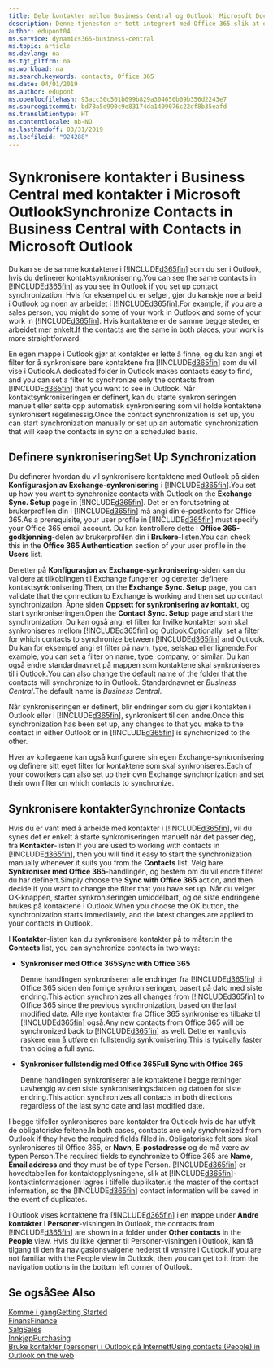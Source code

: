 ```yaml
---
title: Dele kontakter mellom Business Central og Outlook| Microsoft Docs
description: Denne tjenesten er tett integrert med Office 365 slik at du kan dele kontakter mellom Outlook og Business Central.
author: edupont04
ms.service: dynamics365-business-central
ms.topic: article
ms.devlang: na
ms.tgt_pltfrm: na
ms.workload: na
ms.search.keywords: contacts, Office 365
ms.date: 04/01/2019
ms.author: edupont
ms.openlocfilehash: 93acc30c501b099b829a304650b09b356d2243e7
ms.sourcegitcommit: bd78a5d990c9e83174da1409076c22df8b35eafd
ms.translationtype: HT
ms.contentlocale: nb-NO
ms.lasthandoff: 03/31/2019
ms.locfileid: "924288"
---
```

# <a name="synchronize-contacts-in-business-central-with-contacts-in-microsoft-outlook"></a><span data-ttu-id="f1e3b-103">Synkronisere kontakter i Business Central med kontakter i Microsoft Outlook</span><span class="sxs-lookup"><span data-stu-id="f1e3b-103">Synchronize Contacts in Business Central with Contacts in Microsoft Outlook</span></span>
<span data-ttu-id="f1e3b-104">Du kan se de samme kontaktene i [!INCLUDE[d365fin](includes/d365fin_md.md)] som du ser i Outlook, hvis du definerer kontaktsynkronisering.</span><span class="sxs-lookup"><span data-stu-id="f1e3b-104">You can see the same contacts in [!INCLUDE[d365fin](includes/d365fin_md.md)] as you see in Outlook if you set up contact synchronization.</span></span> <span data-ttu-id="f1e3b-105">Hvis for eksempel du er selger, gjør du kanskje noe arbeid i Outlook og noen av arbeidet i [!INCLUDE[d365fin](includes/d365fin_md.md)].</span><span class="sxs-lookup"><span data-stu-id="f1e3b-105">For example, if you are a sales person, you might do some of your work in Outlook and some of your work in [!INCLUDE[d365fin](includes/d365fin_md.md)].</span></span> <span data-ttu-id="f1e3b-106">Hvis kontaktene er de samme begge steder, er arbeidet mer enkelt.</span><span class="sxs-lookup"><span data-stu-id="f1e3b-106">If the contacts are the same in both places, your work is more straightforward.</span></span>  

<span data-ttu-id="f1e3b-107">En egen mappe i Outlook gjør at kontakter er lette å finne, og du kan angi et filter for å synkronisere bare kontaktene fra [!INCLUDE[d365fin](includes/d365fin_md.md)] som du vil vise i Outlook.</span><span class="sxs-lookup"><span data-stu-id="f1e3b-107">A dedicated folder in Outlook makes contacts easy to find, and you can set a filter to synchronize only the contacts from [!INCLUDE[d365fin](includes/d365fin_md.md)] that you want to see in Outlook.</span></span> <span data-ttu-id="f1e3b-108">Når kontaktsynkroniseringen er definert, kan du starte synkroniseringen manuelt eller sette opp automatisk synkronisering som vil holde kontaktene synkronisert regelmessig.</span><span class="sxs-lookup"><span data-stu-id="f1e3b-108">Once the contact synchronization is set up, you can start synchronization manually or set up an automatic synchronization that will keep the contacts in sync on a scheduled basis.</span></span>  

## <a name="set-up-synchronization"></a><span data-ttu-id="f1e3b-109">Definere synkronisering</span><span class="sxs-lookup"><span data-stu-id="f1e3b-109">Set Up Synchronization</span></span>
<span data-ttu-id="f1e3b-110">Du definerer hvordan du vil synkronisere kontaktene med Outlook på siden **Konfigurasjon av Exchange-synkronisering** i [!INCLUDE[d365fin](includes/d365fin_md.md)].</span><span class="sxs-lookup"><span data-stu-id="f1e3b-110">You set up how you want to synchronize contacts with Outlook on the **Exchange Sync. Setup** page in [!INCLUDE[d365fin](includes/d365fin_md.md)].</span></span> <span data-ttu-id="f1e3b-111">Det er en forutsetning at brukerprofilen din i [!INCLUDE[d365fin](includes/d365fin_md.md)] må angi din e-postkonto for Office 365.</span><span class="sxs-lookup"><span data-stu-id="f1e3b-111">As a prerequisite, your user profile in [!INCLUDE[d365fin](includes/d365fin_md.md)] must specify your Office 365 email account.</span></span> <span data-ttu-id="f1e3b-112">Du kan kontrollere dette i **Office 365-godkjenning**-delen av brukerprofilen din i **Brukere**-listen.</span><span class="sxs-lookup"><span data-stu-id="f1e3b-112">You can check this in the **Office 365 Authentication** section of your user profile in the **Users** list.</span></span>  

<span data-ttu-id="f1e3b-113">Deretter på **Konfigurasjon av Exchange-synkronisering**-siden kan du validere at tilkoblingen til Exchange fungerer, og deretter definere kontaktsynkronisering.</span><span class="sxs-lookup"><span data-stu-id="f1e3b-113">Then, on the **Exchange Sync. Setup** page, you can validate that the connection to Exchange is working and then set up contact synchronization.</span></span> <span data-ttu-id="f1e3b-114">Åpne siden **Oppsett for synkronisering av kontakt**, og start synkroniseringen.</span><span class="sxs-lookup"><span data-stu-id="f1e3b-114">Open the **Contact Sync. Setup** page and start the synchronization.</span></span> <span data-ttu-id="f1e3b-115">Du kan også angi et filter for hvilke kontakter som skal synkroniseres mellom [!INCLUDE[d365fin](includes/d365fin_md.md)] og Outlook.</span><span class="sxs-lookup"><span data-stu-id="f1e3b-115">Optionally, set a filter for which contacts to synchronize between [!INCLUDE[d365fin](includes/d365fin_md.md)] and Outlook.</span></span> <span data-ttu-id="f1e3b-116">Du kan for eksempel angi et filter på navn, type, selskap eller lignende.</span><span class="sxs-lookup"><span data-stu-id="f1e3b-116">For example, you can set a filter on name, type, company, or similar.</span></span> <span data-ttu-id="f1e3b-117">Du kan også endre standardnavnet på mappen som kontaktene skal synkroniseres til i Outlook.</span><span class="sxs-lookup"><span data-stu-id="f1e3b-117">You can also change the default name of the folder that the contacts will synchronize to in Outlook.</span></span> <span data-ttu-id="f1e3b-118">Standardnavnet er *Business Central*.</span><span class="sxs-lookup"><span data-stu-id="f1e3b-118">The default name is *Business Central*.</span></span>  

<span data-ttu-id="f1e3b-119">Når synkroniseringen er definert, blir endringer som du gjør i kontakten i Outlook eller i [!INCLUDE[d365fin](includes/d365fin_md.md)], synkronisert til den andre.</span><span class="sxs-lookup"><span data-stu-id="f1e3b-119">Once this synchronization has been set up, any changes to that you make to the contact in either Outlook or in [!INCLUDE[d365fin](includes/d365fin_md.md)] is synchronized to the other.</span></span>  

<span data-ttu-id="f1e3b-120">Hver av kollegaene kan også konfigurere sin egen Exchange-synkronisering og definere sitt eget filter for kontaktene som skal synkroniseres.</span><span class="sxs-lookup"><span data-stu-id="f1e3b-120">Each of your coworkers can also set up their own Exchange synchronization and set their own filter on which contacts to synchronize.</span></span>  

## <a name="synchronize-contacts"></a><span data-ttu-id="f1e3b-121">Synkronisere kontakter</span><span class="sxs-lookup"><span data-stu-id="f1e3b-121">Synchronize Contacts</span></span>
<span data-ttu-id="f1e3b-122">Hvis du er vant med å arbeide med kontakter i [!INCLUDE[d365fin](includes/d365fin_md.md)], vil du synes det er enkelt å starte synkroniseringen manuelt når det passer deg, fra **Kontakter**-listen.</span><span class="sxs-lookup"><span data-stu-id="f1e3b-122">If you are used to working with contacts in [!INCLUDE[d365fin](includes/d365fin_md.md)], then you will find it easy to start the synchronization manually whenever it suits you from the **Contacts** list.</span></span> <span data-ttu-id="f1e3b-123">Velg bare **Synkroniser med Office 365**-handlingen, og bestem om du vil endre filteret du har definert.</span><span class="sxs-lookup"><span data-stu-id="f1e3b-123">Simply choose the **Sync with Office 365** action, and then decide if you want to change the filter that you have set up.</span></span> <span data-ttu-id="f1e3b-124">Når du velger OK-knappen, starter synkroniseringen umiddelbart, og de siste endringene brukes på kontaktene i Outlook.</span><span class="sxs-lookup"><span data-stu-id="f1e3b-124">When you choose the OK button, the synchronization starts immediately, and the latest changes are applied to your contacts in Outlook.</span></span>  

<span data-ttu-id="f1e3b-125">I **Kontakter**-listen kan du synkronisere kontakter på to måter:</span><span class="sxs-lookup"><span data-stu-id="f1e3b-125">In the **Contacts** list, you can synchronize contacts in two ways:</span></span>

* <span data-ttu-id="f1e3b-126">**Synkroniser med Office 365**</span><span class="sxs-lookup"><span data-stu-id="f1e3b-126">**Sync with Office 365**</span></span>

  <span data-ttu-id="f1e3b-127">Denne handlingen synkroniserer alle endringer fra [!INCLUDE[d365fin](includes/d365fin_md.md)] til Office 365 siden den forrige synkroniseringen, basert på dato med siste endring.</span><span class="sxs-lookup"><span data-stu-id="f1e3b-127">This action synchronizes all changes from [!INCLUDE[d365fin](includes/d365fin_md.md)] to Office 365 since the previous synchronization, based on the last modified date.</span></span> <span data-ttu-id="f1e3b-128">Alle nye kontakter fra Office 365 synkroniseres tilbake til [!INCLUDE[d365fin](includes/d365fin_md.md)] også.</span><span class="sxs-lookup"><span data-stu-id="f1e3b-128">Any new contacts from Office 365 will be synchronized back to [!INCLUDE[d365fin](includes/d365fin_md.md)] as well.</span></span> <span data-ttu-id="f1e3b-129">Dette er vanligvis raskere enn å utføre en fullstendig synkronisering.</span><span class="sxs-lookup"><span data-stu-id="f1e3b-129">This is typically faster than doing a full sync.</span></span>  

* <span data-ttu-id="f1e3b-130">**Synkroniser fullstendig med Office 365**</span><span class="sxs-lookup"><span data-stu-id="f1e3b-130">**Full Sync with Office 365**</span></span>

  <span data-ttu-id="f1e3b-131">Denne handlingen synkroniserer alle kontaktene i begge retninger uavhengig av den siste synkroniseringsdatoen og datoen for siste endring.</span><span class="sxs-lookup"><span data-stu-id="f1e3b-131">This action synchronizes all contacts in both directions regardless of the last sync date and last modified date.</span></span>  

<span data-ttu-id="f1e3b-132">I begge tilfeller synkroniseres bare kontakter fra Outlook hvis de har utfylt de obligatoriske feltene.</span><span class="sxs-lookup"><span data-stu-id="f1e3b-132">In both cases, contacts are only synchronized from Outlook if they have the required fields filled in.</span></span> <span data-ttu-id="f1e3b-133">Obligatoriske felt som skal synkroniseres til Office 365, er **Navn**, **E-postadresse** og de må være av typen Person.</span><span class="sxs-lookup"><span data-stu-id="f1e3b-133">The required fields to synchronize to Office 365 are **Name**, **Email address** and they must be of type Person.</span></span> [!INCLUDE[d365fin](includes/d365fin_md.md)] <span data-ttu-id="f1e3b-134">er hovedtabellen for kontaktopplysningene, slik at [!INCLUDE[d365fin](includes/d365fin_md.md)]-kontaktinformasjonen lagres i tilfelle duplikater.</span><span class="sxs-lookup"><span data-stu-id="f1e3b-134">is the master of the contact information, so the [!INCLUDE[d365fin](includes/d365fin_md.md)] contact information will be saved in the event of duplicates.</span></span>  

<span data-ttu-id="f1e3b-135">I Outlook vises kontaktene fra [!INCLUDE[d365fin](includes/d365fin_md.md)] i en mappe under **Andre kontakter** i **Personer**-visningen.</span><span class="sxs-lookup"><span data-stu-id="f1e3b-135">In Outlook, the contacts from [!INCLUDE[d365fin](includes/d365fin_md.md)] are shown in a folder under **Other contacts** in the **People**  view.</span></span> <span data-ttu-id="f1e3b-136">Hvis du ikke kjenner til Personer-visningen i Outlook, kan få tilgang til den fra navigasjonsvalgene nederst til venstre i Outlook.</span><span class="sxs-lookup"><span data-stu-id="f1e3b-136">If you are not familiar with the People view in Outlook, then you can get to it from the navigation options in the bottom left corner of Outlook.</span></span>  

## <a name="see-also"></a><span data-ttu-id="f1e3b-137">Se også</span><span class="sxs-lookup"><span data-stu-id="f1e3b-137">See Also</span></span>
[<span data-ttu-id="f1e3b-138">Komme i gang</span><span class="sxs-lookup"><span data-stu-id="f1e3b-138">Getting Started</span></span>](product-get-started.md)  
[<span data-ttu-id="f1e3b-139">Finans</span><span class="sxs-lookup"><span data-stu-id="f1e3b-139">Finance</span></span>](finance.md)  
[<span data-ttu-id="f1e3b-140">Salg</span><span class="sxs-lookup"><span data-stu-id="f1e3b-140">Sales</span></span>](sales-manage-sales.md)  
[<span data-ttu-id="f1e3b-141">Innkjøp</span><span class="sxs-lookup"><span data-stu-id="f1e3b-141">Purchasing</span></span>](purchasing-manage-purchasing.md)  
[<span data-ttu-id="f1e3b-142">Bruke kontakter (personer) i Outlook på Internett</span><span class="sxs-lookup"><span data-stu-id="f1e3b-142">Using contacts (People) in Outlook on the web</span></span>](https://support.office.com/en-us/article/Using-contacts-People-in-Outlook-on-the-web-1e3438c7-26b2-420c-87de-3cea9d31b5cb?appver=OWB150)  

